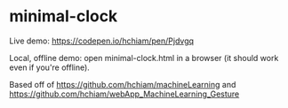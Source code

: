 # minimal-clock
Live demo: https://codepen.io/hchiam/pen/Pjdvgq

Local, offline demo: open minimal-clock.html in a browser (it should work even if you're offline).

Based off of https://github.com/hchiam/machineLearning and https://github.com/hchiam/webApp_MachineLearning_Gesture

